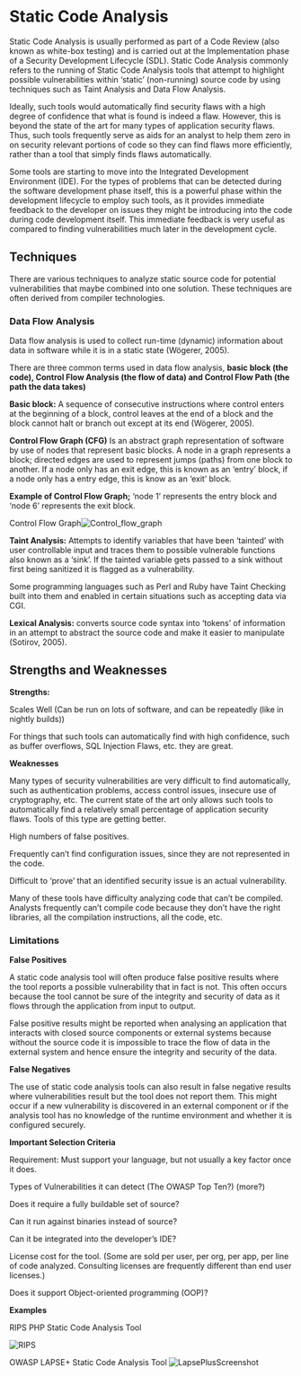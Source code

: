 # Static Code Analysis

Static Code Analysis is usually performed as part of a Code Review (also known as white-box testing) and is carried out at the Implementation phase of a Security Development Lifecycle (SDL). Static Code Analysis commonly refers to the running of Static Code Analysis tools that attempt to highlight possible vulnerabilities within ‘static’ (non-running) source code by using techniques such as Taint Analysis and Data Flow Analysis.

Ideally, such tools would automatically find security flaws with a high degree of confidence that what is found is indeed a flaw. However, this is beyond the state of the art for many types of application security flaws. Thus, such tools frequently serve as aids for an analyst to help them zero in on security relevant portions of code so they can find flaws more efficiently, rather than a tool that simply finds flaws automatically.

Some tools are starting to move into the Integrated Development Environment (IDE). For the types of problems that can be detected during the software development phase itself, this is a powerful phase within the development lifecycle to employ such tools, as it provides immediate feedback to the developer on issues they might be introducing into the code during code development itself. This immediate feedback is very useful as compared to finding vulnerabilities much later in the development cycle.

## Techniques
There are various techniques to analyze static source code for potential vulnerabilities that maybe combined into one solution. These techniques are often derived from compiler technologies.

### Data Flow Analysis
Data flow analysis is used to collect run-time (dynamic) information about data in software while it is in a static state (Wögerer, 2005).

There are three common terms used in data flow analysis, **basic block (the code), Control Flow Analysis (the flow of data) and Control Flow Path (the path the data takes)**

**Basic block:** A sequence of consecutive instructions where control enters at the beginning of a block, control leaves at the end of a block and the block cannot halt or branch out except at its end (Wögerer, 2005).

**Control Flow Graph (CFG)**
Is an abstract graph representation of software by use of nodes that represent basic blocks. A node in a graph represents a block; directed edges are used to represent jumps (paths) from one block to another. If a node only has an exit edge, this is known as an ‘entry’ block, if a node only has a entry edge, this is know as an ‘exit’ block.

**Example of Control Flow Graph;** ‘node 1’ represents the entry block and ‘node 6’ represents the exit block.

Control Flow Graph![Control_flow_graph](https://user-images.githubusercontent.com/102530287/167885976-ca7c4c5a-8629-4ee7-8fb6-d512aa0e586b.png)

**Taint Analysis:** Attempts to identify variables that have been ‘tainted’ with user controllable input and traces them to possible vulnerable functions also known as a ‘sink’. If the tainted variable gets passed to a sink without first being sanitized it is flagged as a vulnerability.

Some programming languages such as Perl and Ruby have Taint Checking built into them and enabled in certain situations such as accepting data via CGI.

**Lexical Analysis:** converts source code syntax into ‘tokens’ of information in an attempt to abstract the source code and make it easier to manipulate (Sotirov, 2005).

## Strengths and Weaknesses

**Strengths:** 

Scales Well (Can be run on lots of software, and can be repeatedly (like in nightly builds))

For things that such tools can automatically find with high confidence, such as buffer overflows, SQL Injection Flaws, etc. they are great.


**Weaknesses**

Many types of security vulnerabilities are very difficult to find automatically, such as authentication problems, access control issues, insecure use of cryptography, etc. The current state of the art only allows such tools to automatically find a relatively small percentage of application security flaws. Tools of this type are getting better.

High numbers of false positives.

Frequently can’t find configuration issues, since they are not represented in the code.

Difficult to ‘prove’ that an identified security issue is an actual vulnerability.

Many of these tools have difficulty analyzing code that can’t be compiled. Analysts frequently can’t compile code because they don’t have the right libraries, all the compilation instructions, all the code, etc.


### Limitations

**False Positives**

A static code analysis tool will often produce false positive results where the tool reports a possible vulnerability that in fact is not. This often occurs because the tool cannot be sure of the integrity and security of data as it flows through the application from input to output.

False positive results might be reported when analysing an application that interacts with closed source components or external systems because without the source code it is impossible to trace the flow of data in the external system and hence ensure the integrity and security of the data.

**False Negatives**

The use of static code analysis tools can also result in false negative results where vulnerabilities result but the tool does not report them. This might occur if a new vulnerability is discovered in an external component or if the analysis tool has no knowledge of the runtime environment and whether it is configured securely.

**Important Selection Criteria**

Requirement: Must support your language, but not usually a key factor once it does.

Types of Vulnerabilities it can detect (The OWASP Top Ten?) (more?)

Does it require a fully buildable set of source?

Can it run against binaries instead of source?

Can it be integrated into the developer’s IDE?

License cost for the tool. (Some are sold per user, per org, per app, per line of code analyzed. Consulting licenses are frequently different than end user licenses.)

Does it support Object-oriented programming (OOP)?

**Examples**

RIPS PHP Static Code Analysis Tool

![RIPS](https://user-images.githubusercontent.com/102530287/167891745-a42663c0-0ec2-417f-aca5-f3ec215667f6.jpg)

OWASP LAPSE+ Static Code Analysis Tool
![LapsePlusScreenshot](https://user-images.githubusercontent.com/102530287/167891855-ee93186a-c83d-486e-a274-8efac9448d44.png)


